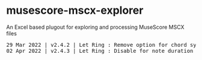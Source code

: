 # musescore-mscx-explorer
An Excel based plugout for exploring and processing MuseScore MSCX files
<pre>
29 Mar 2022 | v2.4.2 | Let Ring : Remove option for chord symbol stopping ring - use ghost notes
02 Apr 2022 | v2.4.3 | Let Ring : Disable for note duration greater than crotchet
</pre>
